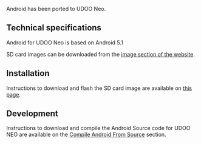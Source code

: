 Android has been ported to UDOO Neo.

## Technical specifications

Android for UDOO Neo is based on Android 5.1

SD card images can be downloaded from the [image section of the website](https://www.udoo.org/downloads/).

## Installation

Instructions to download and flash the SD card image are available on [this page](!Getting_Started/Create_a_bootable_MicroSD_card_for_UDOO_Neo).

## Development

Instructions to download and compile the Android Source code for UDOO NEO are available on the [Compile Android From Source](!Advanced_Topics/Compile_Android_From_Source) section.
 
